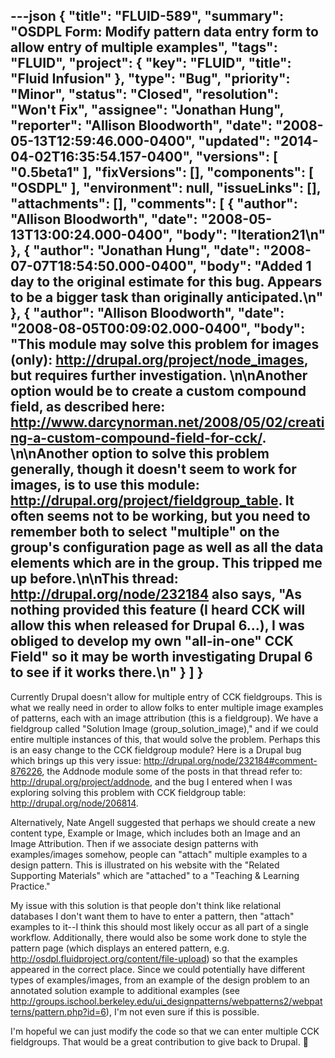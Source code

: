 ---json
{
  "title": "FLUID-589",
  "summary": "OSDPL Form: Modify pattern data entry form to allow entry of multiple examples",
  "tags": "FLUID",
  "project": {
    "key": "FLUID",
    "title": "Fluid Infusion"
  },
  "type": "Bug",
  "priority": "Minor",
  "status": "Closed",
  "resolution": "Won't Fix",
  "assignee": "Jonathan Hung",
  "reporter": "Allison Bloodworth",
  "date": "2008-05-13T12:59:46.000-0400",
  "updated": "2014-04-02T16:35:54.157-0400",
  "versions": [
    "0.5beta1"
  ],
  "fixVersions": [],
  "components": [
    "OSDPL"
  ],
  "environment": null,
  "issueLinks": [],
  "attachments": [],
  "comments": [
    {
      "author": "Allison Bloodworth",
      "date": "2008-05-13T13:00:24.000-0400",
      "body": "Iteration21\n"
    },
    {
      "author": "Jonathan Hung",
      "date": "2008-07-07T18:54:50.000-0400",
      "body": "Added 1 day to the original estimate for this bug. Appears to be a bigger task than originally anticipated.\n"
    },
    {
      "author": "Allison Bloodworth",
      "date": "2008-08-05T00:09:02.000-0400",
      "body": "This module **may** solve this problem for images (only): <http://drupal.org/project/node_images>, but requires further investigation.&#x20;\n\nAnother option would be to create a custom compound field, as described here: <http://www.darcynorman.net/2008/05/02/creating-a-custom-compound-field-for-cck/>.&#x20;\n\nAnother option to solve this problem generally, though it doesn't seem to work for images, is to use this module: <http://drupal.org/project/fieldgroup_table>. It often seems not to be working, but you need to remember both to select \"multiple\" on the group's configuration page **as well as** all the data elements which are in the group. This tripped me up before.\n\nThis thread: <http://drupal.org/node/232184> also says, \"As nothing provided this feature (I heard CCK will allow this when released for Drupal 6...), I was obliged to develop my own \"all-in-one\" CCK Field\" so it may be worth investigating Drupal 6 to see if it works there.\n"
    }
  ]
}
---
Currently Drupal doesn't allow for multiple entry of CCK fieldgroups. This is what we really need in order to allow folks to enter multiple image examples of patterns, each with an image attribution (this is a fieldgroup). We have a fieldgroup called "Solution Image (group\_solution\_image)," and if we could entire multiple instances of this, that would solve the problem. Perhaps this is an easy change to the CCK fieldgroup module? Here is a Drupal bug which brings up this very issue: <http://drupal.org/node/232184#comment-876226>, the Addnode module some of the posts in that thread refer to: <http://drupal.org/project/addnode>, and the bug I entered when I was exploring solving this problem with CCK fieldgroup table: <http://drupal.org/node/206814>.

Alternatively, Nate Angell suggested that perhaps we should create a new content type, Example or Image, which includes both an Image and an Image Attribution. Then if we associate design patterns with examples/images somehow, people can "attach" multiple examples to a design pattern. This is illustrated on his website with the "Related Supporting Materials" which are "attached" to a "Teaching & Learning Practice."&#x20;

My issue with this solution is that people don't think like relational databases I don't want them to have to enter a pattern, then "attach" examples to it--I think this should most likely occur as all part of a single workflow. Additionally, there would also be some work done to style the pattern page (which displays an entered pattern, e.g. <http://osdpl.fluidproject.org/content/file-upload>) so that the examples appeared in the correct place. Since we could potentially have different types of examples/images, from an example of the design problem to an annotated solution example to additional examples (see <http://groups.ischool.berkeley.edu/ui_designpatterns/webpatterns2/webpatterns/pattern.php?id=6>), I'm not even sure if this is possible.&#x20;

I'm hopeful we can just modify the code so that we can enter multiple CCK fieldgroups. That would be a great contribution to give back to Drupal. 🙂

        